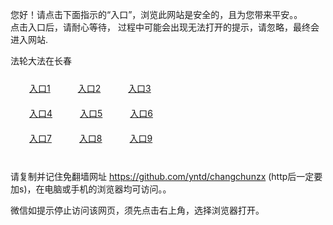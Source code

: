 您好！请点击下面指示的“入口”，浏览此网站是安全的，且为您带来平安。。 <br/>
点击入口后，请耐心等待， 过程中可能会出现无法打开的提示，请忽略，最终会进入网站. </br>

法轮大法在长春<br/>
<div style="padding:10px"><a style="margin:20px" target="_blank" href="https://d2q9dt6sx9c2tz.cloudfront.net/2Qpsp?slwdnill" id="ccLink1" rel="nofollow">入口1</a> <a target="_blank" style="margin:20px" href="https://d30aqh39b3dtn7.cloudfront.net/2Qpsp?dksrmxs" id="ccLink2" rel="nofollow">入口2</a> <a style="margin:20px" target="_blank" href="https://d3sibtx2y84lkh.cloudfront.net/2Qpsp?qqmedlky" id="ccLink3" rel="nofollow">入口3</a></div>

<div style="padding:10px" ><a style="margin:20px" target="_blank" href="https://d2q9dt6sx9c2tz.cloudfront.net/2Qpsp?slwdnill" id="ccLink4" rel="nofollow">入口4</a> <a style="margin:20px" href="https://d30aqh39b3dtn7.cloudfront.net/2Qpsp?dksrmxs" target="_blank" id="ccLink5" rel="nofollow">入口5</a> <a style="margin:20px" href="https://d3sibtx2y84lkh.cloudfront.net/2Qpsp?qqmedlky" target="_blank" id="ccLink6" rel="nofollow">入口6</a></div>

<div style="padding:10px"><a style="margin:20px" target="_blank" href="https://d2q9dt6sx9c2tz.cloudfront.net/2Qpsp?slwdnill" id="ccLink7" rel="nofollow">入口7</a> <a style="margin:20px" href="https://d30aqh39b3dtn7.cloudfront.net/2Qpsp?dksrmxs" target="_blank" id="ccLink8" rel="nofollow">入口8</a> <a style="margin:20px" target="_blank" href="https://d3sibtx2y84lkh.cloudfront.net/2Qpsp?qqmedlky" id="ccLink9" rel="nofollow">入口9</a></div>

<br/>



请复制并记住免翻墙网址 https://github.com/yntd/changchunzx (http后一定要加s)，在电脑或手机的浏览器均可访问。。<br/>

微信如提示停止访问该网页，须先点击右上角，选择浏览器打开。
